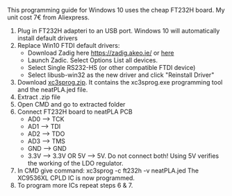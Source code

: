 This programming guide for Windows 10 uses the cheap FT232H board. My unit cost 7€ from Aliexpress.
1. Plug in FT232H adapteri to an USB port. Windows 10 will automatically install default drivers
2. Replace Win10 FTDI default drivers:
	- Download Zadig here https://zadig.akeo.ie/ or [here](https://github.com/1c3d1v3r/neatPLA/blob/master/programming/zadig-2.5.exe)
	- Launch Zadic. Select Options List all devices.
	- Select Single RS232-HS (or other compatible FTDI device)
	- Select libusb-win32 as the new driver and click "Reinstall Driver"
3. Download [xc3sprog.zip](https://github.com/1c3d1v3r/neatPLA/blob/master/programming/xc3sprog.zip). It contains the xc3sprog.exe programming tool and the neatPLA.jed file.
4. Extract .zip file
5. Open CMD and go to extracted folder
6. Connect FT232H board to neatPLA PCB
	- AD0 --> TCK
	- AD1 --> TDI
	- AD2 --> TDO
	- AD3 --> TMS
	- GND --> GND
	- 3.3V --> 3.3V OR 5V --> 5V. Do not connect both! Using 5V verifies the working of the LDO regulator.
7. In CMD give command: xc3sprog -c ft232h -v neatPLA.jed
	The XC9536XL CPLD IC is now programmed.
8. To program more ICs repeat steps 6 & 7.